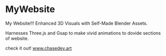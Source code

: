 # MyWebsite
My Website!!!
Enhanced 3D Visuals with Self-Made Blender Assets. 

Harnesses Three.js and Gsap to make vivid animations to dovide sections of website. 

check it out!
www.chasedev.art
